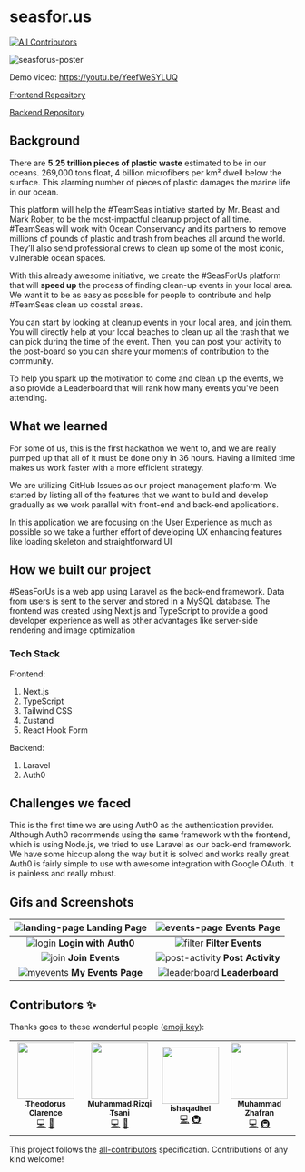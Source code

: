 # seasfor.us
<!-- ALL-CONTRIBUTORS-BADGE:START - Do not remove or modify this section -->
[![All Contributors](https://img.shields.io/badge/all_contributors-4-orange.svg?style=flat-square)](#contributors-)
<!-- ALL-CONTRIBUTORS-BADGE:END -->

![seasforus-poster](https://user-images.githubusercontent.com/55318172/142764894-9d46ecac-f674-4e5d-bae8-fc9a82ecb953.jpg)

Demo video: https://youtu.be/YeefWeSYLUQ

[Frontend Repository](https://github.com/theodorusclarence/seasfor.us)

[Backend Repository](https://github.com/ishaqadhel/seasforus-api)

## Background

There are **5.25 trillion pieces of plastic waste** estimated to be in our oceans. 269,000 tons float, 4 billion microfibers per km² dwell below the surface. This alarming number of pieces of plastic damages the marine life in our ocean.

This platform will help the #TeamSeas initiative started by Mr. Beast and Mark Rober, to be the most-impactful cleanup project of all time. #TeamSeas will work with Ocean Conservancy and its partners to remove millions of pounds of plastic and trash from beaches all around the world. They’ll also send professional crews to clean up some of the most iconic, vulnerable ocean spaces.

With this already awesome initiative, we create the #SeasForUs platform that will **speed up** the process of finding clean-up events in your local area. We want it to be as easy as possible for people to contribute and help #TeamSeas clean up coastal areas. 

You can start by looking at cleanup events in your local area, and join them. You will directly help at your local beaches to clean up all the trash that we can pick during the time of the event. Then, you can post your activity to the post-board so you can share your moments of contribution to the community.

To help you spark up the motivation to come and clean up the events, we also provide a Leaderboard that will rank how many events you've been attending.

## What we learned

For some of us, this is the first hackathon we went to, and we are really pumped up that all of it must be done only in 36 hours. Having a limited time makes us work faster with a more efficient strategy.

We are utilizing GitHub Issues as our project management platform. We started by listing all of the features that we want to build and develop gradually as we work parallel with front-end and back-end applications.

In this application we are focusing on the User Experience as much as possible so we take a further effort of developing UX enhancing features like loading skeleton and straightforward UI

## How we built our project

#SeasForUs is a web app using Laravel as the back-end framework. Data from users is sent to the server and stored in a MySQL database. The frontend was created using Next.js and TypeScript to provide a good developer experience as well as other advantages like server-side rendering and image optimization 

### Tech Stack

Frontend:
1. Next.js
2. TypeScript
3. Tailwind CSS
4. Zustand
5. React Hook Form

Backend:
1. Laravel
2. Auth0

## Challenges we faced

This is the first time we are using Auth0 as the authentication provider. Although Auth0 recommends using the same framework with the frontend, which is using Node.js, we tried to use Laravel as our back-end framework. We have some hiccup along the way but it is solved and works really great. Auth0 is fairly simple to use with awesome integration with Google OAuth. It is painless and really robust.


## Gifs and Screenshots

| ![landing-page](https://user-images.githubusercontent.com/55318172/142764919-6e219649-d487-456c-a5e6-f9218db1bebc.gif) **Landing Page** | ![events-page](https://user-images.githubusercontent.com/55318172/142764925-36966636-6800-4aa4-88ed-0bc673cec419.gif) **Events Page** |
| :--: | :--: |
| ![login](https://user-images.githubusercontent.com/55318172/142764935-1e19c0df-e2a1-4eef-b313-7b4785ce9001.gif) **Login with Auth0** | ![filter](https://user-images.githubusercontent.com/55318172/142764948-f7ec094c-f96f-4cac-b5eb-9ae66280bebf.gif) **Filter Events** |
| ![join](https://user-images.githubusercontent.com/55318172/142764959-78dd5d75-6d91-4ddf-b7d6-c0f1e2519b79.gif) **Join Events** | ![post-activity](https://user-images.githubusercontent.com/55318172/142765024-d4db88ba-030e-44ce-9ccd-6f24f9d4d2b6.gif) **Post Activity** | 
| ![myevents](https://user-images.githubusercontent.com/55318172/142764930-25be6d52-cbf8-4f7f-9efd-60a7e516ca29.png) **My Events Page** | ![leaderboard](https://user-images.githubusercontent.com/55318172/142764960-466da599-8dce-4269-baa1-cb87be4e76b1.png) **Leaderboard** |

## Contributors ✨

Thanks goes to these wonderful people ([emoji key](https://allcontributors.org/docs/en/emoji-key)):

<!-- ALL-CONTRIBUTORS-LIST:START - Do not remove or modify this section -->
<!-- prettier-ignore-start -->
<!-- markdownlint-disable -->
<table>
  <tr>
    <td align="center"><a href="https://theodorusclarence.com"><img src="https://avatars.githubusercontent.com/u/55318172?v=4?s=100" width="100px;" alt=""/><br /><sub><b>Theodorus Clarence</b></sub></a><br /><a href="https://github.com/theodorusclarence/seasfor.us/commits?author=theodorusclarence" title="Code">💻</a> <a href="#design-theodorusclarence" title="Design">🎨</a></td>
    <td align="center"><a href="https://github.com/rizqitsani"><img src="https://avatars.githubusercontent.com/u/68275535?v=4?s=100" width="100px;" alt=""/><br /><sub><b>Muhammad Rizqi Tsani</b></sub></a><br /><a href="https://github.com/theodorusclarence/seasfor.us/commits?author=rizqitsani" title="Code">💻</a> <a href="#design-rizqitsani" title="Design">🎨</a></td>
    <td align="center"><a href="https://ishaqadhel.com"><img src="https://avatars.githubusercontent.com/u/49280352?v=4?s=100" width="100px;" alt=""/><br /><sub><b>ishaqadhel</b></sub></a><br /><a href="https://github.com/theodorusclarence/seasfor.us/commits?author=ishaqadhel" title="Code">💻</a> <a href="#infra-ishaqadhel" title="Infrastructure (Hosting, Build-Tools, etc)">🚇</a></td>
    <td align="center"><a href="https://github.com/franszhafran"><img src="https://avatars.githubusercontent.com/u/49693862?v=4?s=100" width="100px;" alt=""/><br /><sub><b>Muhammad Zhafran</b></sub></a><br /><a href="https://github.com/theodorusclarence/seasfor.us/commits?author=franszhafran" title="Code">💻</a> <a href="#infra-franszhafran" title="Infrastructure (Hosting, Build-Tools, etc)">🚇</a></td>
  </tr>
</table>

<!-- markdownlint-restore -->
<!-- prettier-ignore-end -->

<!-- ALL-CONTRIBUTORS-LIST:END -->

This project follows the [all-contributors](https://github.com/all-contributors/all-contributors) specification. Contributions of any kind welcome!
